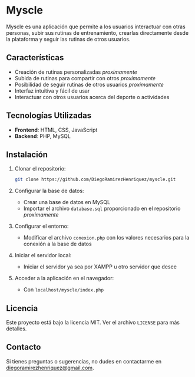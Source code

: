 # Myscle

Myscle es una aplicación que permite a los usuarios interactuar con otras personas, subir sus rutinas de entrenamiento, crearlas directamente desde la plataforma y seguir las rutinas de otros usuarios.

## Características

- Creación de rutinas personalizadas *proximamente*
- Subida de rutinas para compartir con otros  *proximamente*
- Posibilidad de seguir rutinas de otros usuarios *proximamente*
- Interfaz intuitiva y fácil de usar
- Interactuar con otros usuarios acerca del deporte o actividades

## Tecnologías Utilizadas

- **Frontend**: HTML, CSS, JavaScript
- **Backend**: PHP, MySQL

## Instalación

1. Clonar el repositorio:

   ```bash
   git clone https://github.com/DiegoRamirezHenriquez/myscle.git
   ```

2. Configurar la base de datos:

   - Crear una base de datos en MySQL
   - Importar el archivo `database.sql` proporcionado en el repositorio *proximamente*

3. Configurar el entorno:

   - Modificar el archivo `conexion.php` con los valores necesarios para la conexión a la base de datos

4. Iniciar el servidor local:

   - Iniciar el servidor ya sea por XAMPP u otro servidor que desee

5. Acceder a la aplicación en el navegador:

   - Con `localhost/myscle/index.php`

## Licencia

Este proyecto está bajo la licencia MIT. Ver el archivo `LICENSE` para más detalles.

## Contacto

Si tienes preguntas o sugerencias, no dudes en contactarme en diegoramirezhenriquez@gmail.com.

